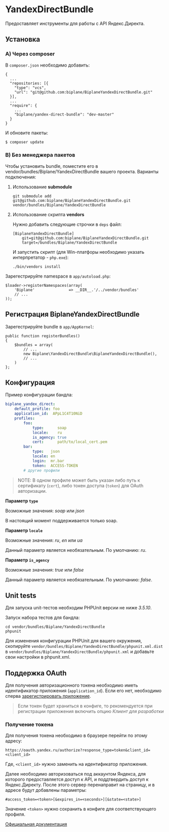 YandexDirectBundle
==================

Предоставляет инструменты для работы с API Яндекс.Директа.

Установка
---------

### A) Через composer

В `composer.json` необходимо добавить:

```
{
  ...
  "repositories: [{
    "type": "vcs",
    "url": "git@github.com:biplane/BiplaneYandexDirectBundle.git"
  }],
  ...
  "require": {
    ...
    "biplane/yandex-direct-bundle": "dev-master"
  }
}
```

И обновите пакеты:

```bash
$ composer update
```

### B) Без менеджера пакетов

Чтобы установить bundle, поместите его в vendor/bundles/Biplane/YandexDirectBundle вашего проекта.
Варианты подключения:

  1. Использование **submodule**

         git submodule add git@github.com:biplane/BiplaneYandexDirectBundle.git vendor/bundles/Biplane/YandexDirectBundle

  2. Использование скрипта **vendors**

     Нужно добавить следующие строчки в `deps` файл:

         [BiplaneYandexDirectBundle]
             git=git@github.com:biplane/BiplaneYandexDirectBundle.git
             target=/bundles/Biplane/YandexDirectBundle

     И запустить скрипт (для Win-платфоры необходимо указать интерпретатор - `php.exe`):

         ./bin/vendors install

Зарегестрируйте namespace в `app/autoload.php`:

    $loader->registerNamespaces(array(
        'Biplane'               => __DIR__.'/../vendor/bundles'
        // ...
    ));

Регистрация BiplaneYandexDirectBundle
-------------------------------------

Зарегестрируйте bundle в `app/AppKernel`:

    public function registerBundles()
    {
        $bundles = array(
            // ...
            new Biplane\YandexDirectBundle\BiplaneYandexDirectBundle(),
            // ...
        )
    };

Конфигурация
------------

Пример конфигурации бандла:

```yml
biplane_yandex_direct:
    default_profile: foo
    application_id:  APpL1C4T10NiD
    profiles:
        foo:
            type:      soap
            locale:    ru
            is_agency: true
            cert:      path/to/local_cert.pem
        bar:
            type:   json
            locale: en
            login:  mr.bar
            token:  ACCESS-TOKEN
        # другие профили
```

> NOTE: В одном профиле может быть указан либо путь к сертификату (`cert`), либо
токен доступа (`token`) для OAuth авторизации.

**Параметр `type`**

Возможные значения: *soap* или *json*

В настоящий момент поддерживается только soap.

**Параметр `locale`**

Возможные значения: *ru*, *en* или *ua*

Данный параметр является необязательным. По умолчанию: *ru*.

**Параметр `is_agency`**

Возможные значения: *true* или *false*

Данный параметр является необязательным. По умолчанию: *false*.


Unit tests
----------

Для запуска unit-тестов необходим PHPUnit версии не ниже *3.5.10*.

Запуск набора тестов для бандла:

    cd vendor/bundles/Biplane/YandexDirectBundle
    phpunit

Для изменения конфигурации PHPUnit для вашего окружения, скопируйте `vendor/bundles/Biplane/YandexDirectBundle/phpunit.xml.dist`
в `vendor/bundles/Biplane/YandexDirectBundle/phpunit.xml` и добавьте свои настройки в phpunit.xml.


Поддержка OAuth
---------------

Для получения авторизационного токена необходимо иметь идентификатор приложения (`application_id`).
Если его нет, необходимо сперва [зарегистрировать приложение](http://api.yandex.ru/oauth/doc/dg/tasks/register-client.xml).

> Если токен будет храниться в конфиге, то рекомендуется при регистрации приложения включить опцию *Клиент для разработки*

### Получение токена

Для получения токена необходимо в браузере перейти по этому адресу:

    https://oauth.yandex.ru/authorize?response_type=token&client_id=<client_id>

Где, `<client_id>` нужно заменить на идентификатор приложения.

Далее необходимо авторизоваться под аккаунтом Яндекса, для которого предоставляется доступ к API,
и поддтвердить доступ к Яндекс.Директу. После этого сервер перенаправит на страницу, и в адресе
будут добавлены параметры:

    #access_token=<token>[&expires_in=<seconds>][&state=<state>]

Значение `<token>` нужно сохранить в конфиге для соответствующего профиля.

[Официальная документация](http://api.yandex.ru/oauth/doc/dg/concepts/authorization-scheme.xml)
